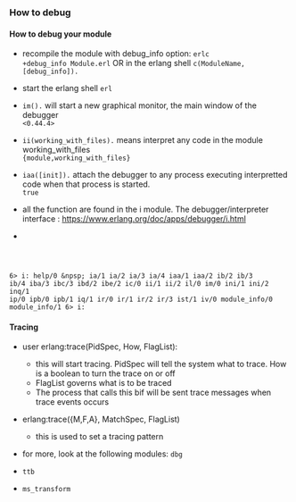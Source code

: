 ### How to debug


#### How to debug your module

- recompile the module with debug_info option: <code>erlc +debug_info Module.erl</code> OR in the erlang shell <code>c(ModuleName,[debug_info]).</code>
- start the erlang shell <code>erl</code>
- `im().` will start a new graphical monitor, the main window of the debugger <br />
`<0.44.4>`
- `ii(working_with_files).` means interpret any code in the module working_with_files<br />
`{module,working_with_files}` <br />
- `iaa([init]).` attach the debugger to any process executing interpretted code when that process is started.<br />
`true`

- all the function are found in the i module. The debugger/interpreter interface : https://www.erlang.org/doc/apps/debugger/i.html 
- <code>
6> i:
help/0     &npsp;    ia/1           ia/2           ia/3           ia/4
iaa/1          iaa/2          ib/2           ib/3           ib/4
iba/3          ibc/3          ibd/2          ibe/2          ic/0
ii/1           ii/2           il/0           im/0           ini/1
ini/2          inq/1          ip/0           ipb/0          ipb/1
iq/1           ir/0           ir/1           ir/2           ir/3
ist/1          iv/0           module_info/0  module_info/1
6> i:
</code>


#### Tracing 

- user erlang:trace(PidSpec, How, FlagList):
    - this will start tracing. PidSpec will tell the system what to trace. How is a boolean to turn the trace on or off
    - FlagList governs what is to be traced 
    - The process that calls this bif will be sent trace messages when trace events occurs
- erlang:trace({M,F,A}, MatchSpec, FlagList)
    - this is used to set a tracing pattern 


- for more, look at the following modules: <code>dbg</code>  <br />
- <code>ttb</code> <br />
- <code>ms_transform</code> <br />
